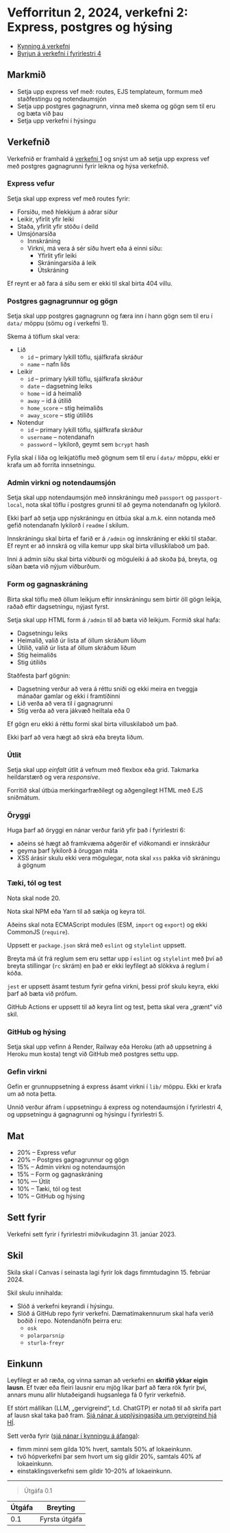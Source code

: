 # Vefforritun 2, 2024, verkefni 2: Express, postgres og hýsing

- [Kynning á verkefni](https://youtu.be/OlYfb4N-IZQ)
- [Byrjun á verkefni í fyrirlestri 4](https://youtu.be/45wAA23x5FA)

## Markmið

- Setja upp express vef með: routes, EJS templateum, formum með staðfestingu og notendaumsjón
- Setja upp postgres gagnagrunn, vinna með skema og gögn sem til eru og bæta við þau
- Setja upp verkefni í hýsingu

## Verkefnið

Verkefnið er framhald á [verkefni 1](https://github.com/vefforritun/vef2-2024-v1) og snýst um að setja upp express vef með postgres gagnagrunni fyrir leikna og hýsa verkefnið.

### Express vefur

Setja skal upp express vef með routes fyrir:

- Forsíðu, með hlekkjum á aðrar síður
- Leikir, yfirlit yfir leiki
- Staða, yfirlit yfir stöðu í deild
- Umsjónarsíða
  - Innskráning
  - Virkni, má vera á sér síðu hvert eða á einni síðu:
    - Yfirlit yfir leiki
    - Skráningarsíða á leik
    - Útskráning

Ef reynt er að fara á síðu sem er ekki til skal birta 404 villu.

### Postgres gagnagrunnur og gögn

Setja skal upp postgres gagnagrunn og færa inn í hann gögn sem til eru í `data/` möppu (sömu og í verkefni 1).

Skema á töflum skal vera:

- Lið
  - `id` – primary lykill töflu, sjálfkrafa skráður
  - `name` – nafn liðs
- Leikir
  - `id` – primary lykill töflu, sjálfkrafa skráður
  - `date` – dagsetning leiks
  - `home` – id á heimalið
  - `away` – id á útilið
  - `home_score` – stig heimaliðs
  - `away_score` – stig útiliðs
- Notendur
  - `id` – primary lykill töflu, sjálfkrafa skráður
  - `username` – notendanafn
  - `password` – lykilorð, geymt sem `bcrypt` hash

Fylla skal í liða og leikjatöflu með gögnum sem til eru í `data/` möppu, ekki er krafa um að forrita innsetningu.

### Admin virkni og notendaumsjón

Setja skal upp notendaumsjón með innskráningu með `passport` og `passport-local`, nota skal töflu í postgres grunni til að geyma notendanafn og lykilorð.

Ekki þarf að setja upp nýskráningu en útbúa skal a.m.k. einn notanda með gefið notendanafn lykilorð í `readme` í skilum.

Innskráningu skal birta ef farið er á `/admin` og innskráning er ekki til staðar. Ef reynt er að innskrá og villa kemur upp skal birta villuskilaboð um það.

Inni á admin síðu skal birta viðburði og möguleiki á að skoða þá, breyta, og síðan bæta við nýjum viðburðum.

### Form og gagnaskráning

Birta skal töflu með öllum leikjum eftir innskráningu sem birtir öll gögn leikja, raðað eftir dagsetningu, nýjast fyrst.

Setja skal upp HTML form á `/admin` til að bæta við leikjum. Formið skal hafa:

- Dagsetningu leiks
- Heimalið, valið úr lista af öllum skráðum liðum
- Útilið, valið úr lista af öllum skráðum liðum
- Stig heimaliðs
- Stig útiliðs

Staðfesta þarf gögnin:

- Dagsetning verður að vera á réttu sniði og ekki meira en tveggja mánaðar gamlar og ekki í framtíðinni
- Lið verða að vera til í gagnagrunni
- Stig verða að vera jákvæð heiltala eða 0

Ef gögn eru ekki á réttu formi skal birta villuskilaboð um það.

Ekki þarf að vera hægt að skrá eða breyta liðum.

### Útlit

Setja skal upp _einfalt_ útlit á vefnum með flexbox eða grid. Takmarka heildarstærð og vera _responsive_.

Forritið skal útbúa merkingarfræðilegt og aðgengilegt HTML með EJS sniðmátum.

### Öryggi

Huga þarf að öryggi en nánar verður farið yfir það í fyrirlestri 6:

- aðeins sé hægt að framkvæma aðgerðir ef viðkomandi er innskráður
- geyma þarf lykilorð á öruggan máta
- XSS árásir skulu ekki vera mögulegar, nota skal `xss` pakka við skráningu á gögnum

### Tæki, tól og test

Nota skal node 20.

Nota skal NPM eða Yarn til að sækja og keyra tól.

Aðeins skal nota ECMAScript modules (ESM, `import` og `export`) og ekki CommonJS (`require`).

Uppsett er `package.json` skrá með `eslint` og `stylelint` uppsett.

Breyta má út frá reglum sem eru settar upp í `eslint` og `stylelint` með því að breyta stillingar (`rc` skrám) en það er ekki leyfilegt að slökkva á reglum í kóða.

`jest` er uppsett ásamt testum fyrir gefna virkni, þessi próf skulu keyra, ekki þarf að bæta við prófum.

GitHub Actions er uppsett til að keyra lint og test, þetta skal vera „grænt“ við skil.

### GitHub og hýsing

Setja skal upp vefinn á Render, Railway eða Heroku (ath að uppsetning á Heroku mun kosta) tengt við GitHub með postgres settu upp.

### Gefin virkni

Gefin er grunnuppsetning á express ásamt virkni í `lib/` möppu. Ekki er krafa um að nota þetta.

Unnið verður áfram í uppsetningu á express og notendaumsjón í fyrirlestri 4, og uppsetningu á gagnagrunni og hýsingu í fyrirlestri 5.

## Mat

- 20% – Express vefur
- 20% – Postgres gagnagrunnur og gögn
- 15% – Admin virkni og notendaumsjón
- 15% – Form og gagnaskráning
- 10% — Útlit
- 10% – Tæki, tól og test
- 10% – GitHub og hýsing

## Sett fyrir

Verkefni sett fyrir í fyrirlestri miðvikudaginn 31. janúar 2023.

## Skil

Skila skal í Canvas í seinasta lagi fyrir lok dags fimmtudaginn 15. febrúar 2024.

Skil skulu innihalda:

- Slóð á verkefni keyrandi í hýsingu.
- Slóð á GitHub repo fyrir verkefni. Dæmatímakennurum skal hafa verið boðið í repo. Notendanöfn þeirra eru:
  - `osk`
  - `polarparsnip`
  - `sturla-freyr`

## Einkunn

Leyfilegt er að ræða, og vinna saman að verkefni en **skrifið ykkar eigin lausn**. Ef tvær eða fleiri lausnir eru mjög líkar þarf að færa rök fyrir því, annars munu allir hlutaðeigandi hugsanlega fá 0 fyrir verkefnið.

Ef stórt mállíkan (LLM, „gervigreind“, t.d. ChatGTP) er notað til að skrifa part af lausn skal taka það fram. [Sjá nánar á upplýsingasíða um gervigreind hjá HÍ](https://gervigreind.hi.is/).

Sett verða fyrir ([sjá nánar í kynningu á áfanga](https://github.com/vefforritun/vef2-2024/blob/main/namsefni/01.kynning/1.kynning.md)):

- fimm minni sem gilda 10% hvert, samtals 50% af lokaeinkunn.
- tvö hópverkefni þar sem hvort um sig gildir 20%, samtals 40% af lokaeinkunn.
- einstaklingsverkefni sem gildir 10–20% af lokaeinkunn.

---

> Útgáfa 0.1

| Útgáfa | Breyting      |
| ------ | ------------- |
| 0.1    | Fyrsta útgáfa |
